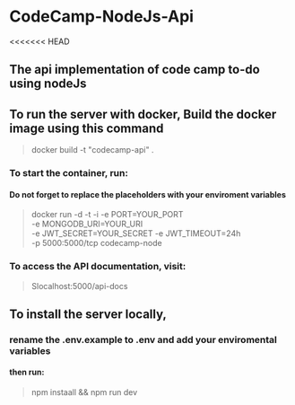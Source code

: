 # CodeCamp-NodeJs-Api
<<<<<<< HEAD

## The api implementation of code camp to-do using nodeJs

## To run the server with docker, Build the docker image using this command

>docker build -t "codecamp-api" .

### To start the container, run:

#### Do not forget to replace the placeholders with your enviroment variables

>docker run -d -t -i -e PORT=YOUR_PORT \
> -e MONGODB_URI=YOUR_URI \
> -e JWT_SECRET=YOUR_SECRET
> -e JWT_TIMEOUT=24h \
> -p 5000:5000/tcp codecamp-node

### To access the API documentation, visit: 

>Slocalhost:5000/api-docs

## To install the server locally,

### rename the .env.example to .env and add your enviromental variables

#### then run:

>npm instaall && npm run dev
